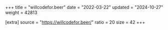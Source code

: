 +++
title = "willcodefor.beer"
date = "2022-03-22"
updated = "2024-10-27"
weight = 42813

[extra]
source = "https://willcodefor.beer/"
ratio = 20
size = 42
+++
